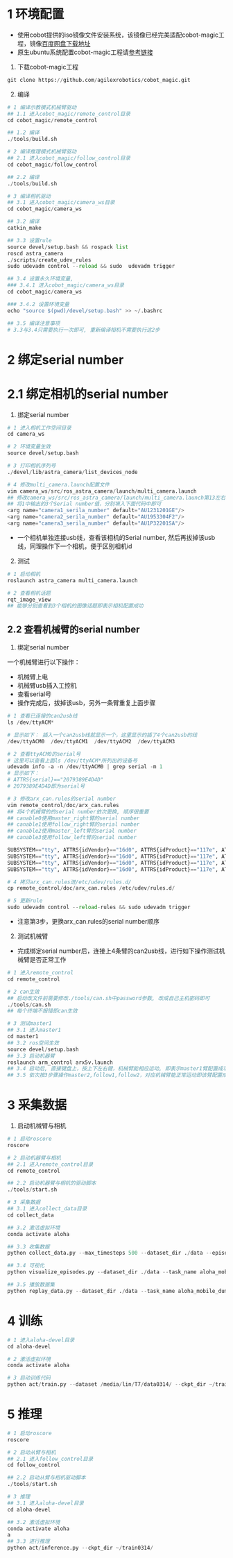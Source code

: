 # 1 环境配置

+ 使用cobot提供的iso镜像文件安装系统，该镜像已经完美适配cobot-magic工程，镜像[百度网盘下载地址]()
+ 原生ubuntu系统配置cobot-magic工程请[参考链接](https://github.com/agilexrobotics/cobot_magic/blob/main/readme.md)

1. 下载cobot-magic工程
~~~python
git clone https://github.com/agilexrobotics/cobot_magic.git
~~~

2. 编译
~~~python
# 1 编译示教模式机械臂驱动
## 1.1 进入cobot_magic/remote_control目录
cd cobot_magic/remote_control

## 1.2 编译
./tools/build.sh

# 2 编译推理模式机械臂驱动
## 2.1 进入cobot_magic/follow_control目录
cd cobot_magic/follow_control

## 2.2 编译
./tools/build.sh

# 3 编译相机驱动
## 3.1 进入cobot_magic/camera_ws目录
cd cobot_magic/camera_ws

## 3.2 编译
catkin_make

## 3.3 设置rule
source devel/setup.bash && rospack list
roscd astra_camera
./scripts/create_udev_rules
sudo udevadm control --reload && sudo  udevadm trigger

## 3.4 设置永久环境变量,
### 3.4.1 进入cobot_magic/camera_ws目录
cd cobot_magic/camera_ws

### 3.4.2 设置环境变量
echo "source $(pwd)/devel/setup.bash" >> ~/.bashrc 

## 3.5 编译注意事项
# 3.3与3.4只需要执行一次即可, 重新编译相机不需要执行这2步
~~~

# 2 绑定serial number

# 2.1 绑定相机的serial number

1. 绑定serial number
~~~python
# 1 进入相机工作空间目录
cd camera_ws

# 2 环境变量生效
source devel/setup.bash

# 3 打印相机序列号
./devel/lib/astra_camera/list_devices_node

# 4 修改multi_camera.launch配置文件
vim camera_ws/src/ros_astra_camera/launch/multi_camera.launch
## 修改camera_ws/src/ros_astra_camera/launch/multi_camera.launch第13左右相机的Serial number值
## 将1中输出的3个Serial number值，分别填入下面代码中即可
<arg name="camera1_serila_number" default="AU1231201GE"/>
<arg name="camera2_serila_number" default="AU1953304F2"/>
<arg name="camera3_serila_number" default="AU1P32201SA"/>
~~~

+ 一个相机单独连接usb线，查看该相机的Serial number, 然后再拔掉该usb线，同理操作下一个相机，便于区别相机id

2. 测试
~~~python
# 1 启动相机
roslaunch astra_camera multi_camera.launch

# 2 查看相机话题
rqt_image_view
## 能够分别查看到3个相机的图像话题即表示相机配置成功
~~~


## 2.2 查看机械臂的serial number

1. 绑定serial number

一个机械臂进行以下操作：
+ 机械臂上电
+ 机械臂usb插入工控机
+ 查看serial号
+ 操作完成后，拔掉该usb，另外一条臂重复上面步骤

~~~python
# 1 查看已连接的can2usb线
ls /dev/ttyACM*

# 显示如下： 插入一个can2usb线就显示一个，这里显示的插了4个can2usb的线
/dev/ttyACM0  /dev/ttyACM1  /dev/ttyACM2  /dev/ttyACM3

# 2 查看ttyACM0的serial号
# 这里可以查看上面ls /dev/ttyACM*所列出的设备号
udevadm info -a -n /dev/ttyACM0 | grep serial -m 1
# 显示如下：
# ATTRS{serial}=="2079389E4D4D"
# 2079389E4D4D即为serial号

# 3 修改arx_can.rules的serial number
vim remote_control/doc/arx_can.rules
## 将4个机械臂的的serial number依次更换, 顺序很重要
## canable0使用master_right臂的serial number
## canable1使用follow_right臂的serial number
## canable2使用master_left臂的serial number
## canable3使用follow_left臂的serial number

SUBSYSTEM=="tty", ATTRS{idVendor}=="16d0", ATTRS{idProduct}=="117e", ATTRS{serial}=="206438674D4D", SYMLINK+="canable0"
SUBSYSTEM=="tty", ATTRS{idVendor}=="16d0", ATTRS{idProduct}=="117e", ATTRS{serial}=="207938A14D4D", SYMLINK+="canable1"
SUBSYSTEM=="tty", ATTRS{idVendor}=="16d0", ATTRS{idProduct}=="117e", ATTRS{serial}=="207638884D4D", SYMLINK+="canable2"
SUBSYSTEM=="tty", ATTRS{idVendor}=="16d0", ATTRS{idProduct}=="117e", ATTRS{serial}=="208E386A4D4D", SYMLINK+="canable3"

# 4 拷贝arx_can.rules进/etc/udev/rules.d/
cp remote_control/doc/arx_can.rules /etc/udev/rules.d/

# 5 更新rule
sudo udevadm control --reload-rules && sudo udevadm trigger
~~~

+ 注意第3步，更换arx_can.rules的serial number顺序

2. 测试机械臂

+ 完成绑定serial number后，连接上4条臂的can2usb线，进行如下操作测试机械臂是否正常工作

~~~python
# 1 进入remote_control
cd remote_control

# 2 can生效
## 启动改文件前需要修改./tools/can.sh中password参数, 改成自己主机密码即可
./tools/can.sh
## 每个终端不报错即can生效

# 3 测试master1
## 3.1 进入master1
cd master1
## 3.2 ros空间生效
source devel/setup.bash
## 3.3 启动机器臂
roslaunch arm_control arx5v.launch
## 3.4 启动后, 直接键盘上，按上下左右键，机械臂能相应运动, 即表示master1臂配置成功
## 3.5 依次按3步骤操作master2,follow1,follow2，对应机械臂能正常运动即该臂配置成功
~~~


# 3 采集数据

1. 启动机械臂与相机
~~~python
# 1 启动roscore
roscore

# 2 启动机器臂与相机
## 2.1 进入remote_control目录
cd remote_control

## 2.2 启动机器臂与相机的驱动脚本
./tools/start.sh

# 3 采集数据
## 3.1 进入collect_data目录
cd collect_data

## 3.2 激活虚拟环境
conda activate aloha

## 3.3 收集数据
python collect_data.py --max_timesteps 500 --dataset_dir ./data --episode_idx 0

## 3.4 可视化
python visualize_episodes.py --dataset_dir ./data --task_name aloha_mobile_dummy --episode_idx 0

## 3.5 播放数据集
python replay_data.py --dataset_dir ./data --task_name aloha_mobile_dummy --episode_idx 0
~~~

# 4 训练

~~~python
# 1 进入aloha-devel目录
cd aloha-devel

# 2 激活虚拟环境
conda activate aloha

# 3 启动训练代码
python act/train.py --dataset /media/lin/T7/data0314/ --ckpt_dir ~/train0314/ --batch_size 48 --num_epochs 3000
~~~

# 5 推理

~~~python
# 1 启动roscore
roscore

# 2 启动从臂与相机
## 2.1 进入follow_control目录
cd follow_control

## 2.2 启动从臂与相机驱动脚本
./tools/start.sh

# 3 推理
## 3.1 进入aloha-devel目录
cd aloha-devel

## 3.2 激活虚拟环境
conda activate aloha
a
## 3.3 进行推理
python act/inference.py --ckpt_dir ~/train0314/
~~~
